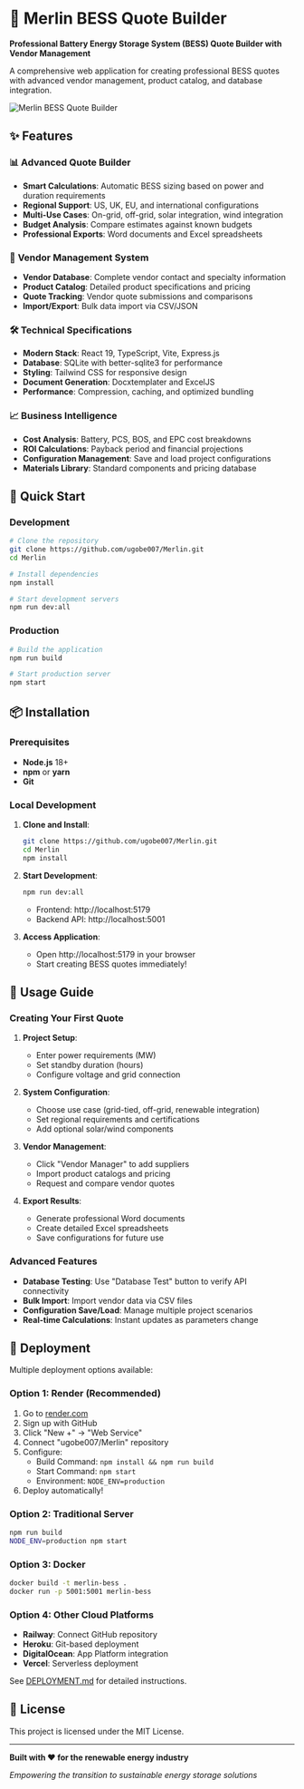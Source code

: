 # 🔋 Merlin BESS Quote Builder

**Professional Battery Energy Storage System (BESS) Quote Builder with Vendor Management**

A comprehensive web application for creating professional BESS quotes with advanced vendor management, product catalog, and database integration.

![Merlin BESS Quote Builder](./public/merlin.png)

## ✨ Features

### 📊 **Advanced Quote Builder**
- **Smart Calculations**: Automatic BESS sizing based on power and duration requirements
- **Regional Support**: US, UK, EU, and international configurations
- **Multi-Use Cases**: On-grid, off-grid, solar integration, wind integration
- **Budget Analysis**: Compare estimates against known budgets
- **Professional Exports**: Word documents and Excel spreadsheets

### 🏢 **Vendor Management System**
- **Vendor Database**: Complete vendor contact and specialty information
- **Product Catalog**: Detailed product specifications and pricing
- **Quote Tracking**: Vendor quote submissions and comparisons
- **Import/Export**: Bulk data import via CSV/JSON

### 🛠️ **Technical Specifications**
- **Modern Stack**: React 19, TypeScript, Vite, Express.js
- **Database**: SQLite with better-sqlite3 for performance
- **Styling**: Tailwind CSS for responsive design
- **Document Generation**: Docxtemplater and ExcelJS
- **Performance**: Compression, caching, and optimized bundling

### 📈 **Business Intelligence**
- **Cost Analysis**: Battery, PCS, BOS, and EPC cost breakdowns
- **ROI Calculations**: Payback period and financial projections
- **Configuration Management**: Save and load project configurations
- **Materials Library**: Standard components and pricing database

## 🚀 Quick Start

### Development
```bash
# Clone the repository
git clone https://github.com/ugobe007/Merlin.git
cd Merlin

# Install dependencies
npm install

# Start development servers
npm run dev:all
```

### Production
```bash
# Build the application
npm run build

# Start production server
npm start
```

## 📦 Installation

### Prerequisites
- **Node.js** 18+ 
- **npm** or **yarn**
- **Git**

### Local Development
1. **Clone and Install**:
   ```bash
   git clone https://github.com/ugobe007/Merlin.git
   cd Merlin
   npm install
   ```

2. **Start Development**:
   ```bash
   npm run dev:all
   ```
   - Frontend: http://localhost:5179
   - Backend API: http://localhost:5001

3. **Access Application**:
   - Open http://localhost:5179 in your browser
   - Start creating BESS quotes immediately!

## 🎯 Usage Guide

### Creating Your First Quote

1. **Project Setup**:
   - Enter power requirements (MW)
   - Set standby duration (hours)
   - Configure voltage and grid connection

2. **System Configuration**:
   - Choose use case (grid-tied, off-grid, renewable integration)
   - Set regional requirements and certifications
   - Add optional solar/wind components

3. **Vendor Management**:
   - Click "Vendor Manager" to add suppliers
   - Import product catalogs and pricing
   - Request and compare vendor quotes

4. **Export Results**:
   - Generate professional Word documents
   - Create detailed Excel spreadsheets
   - Save configurations for future use

### Advanced Features

- **Database Testing**: Use "Database Test" button to verify API connectivity
- **Bulk Import**: Import vendor data via CSV files
- **Configuration Save/Load**: Manage multiple project scenarios
- **Real-time Calculations**: Instant updates as parameters change

## 🚀 Deployment

Multiple deployment options available:

### **Option 1: Render (Recommended)**
1. Go to [render.com](https://render.com)
2. Sign up with GitHub
3. Click "New +" → "Web Service"
4. Connect "ugobe007/Merlin" repository
5. Configure:
   - Build Command: `npm install && npm run build`
   - Start Command: `npm start`
   - Environment: `NODE_ENV=production`
6. Deploy automatically!

### **Option 2: Traditional Server**
```bash
npm run build
NODE_ENV=production npm start
```

### **Option 3: Docker**
```bash
docker build -t merlin-bess .
docker run -p 5001:5001 merlin-bess
```

### **Option 4: Other Cloud Platforms**
- **Railway**: Connect GitHub repository
- **Heroku**: Git-based deployment  
- **DigitalOcean**: App Platform integration
- **Vercel**: Serverless deployment

See [DEPLOYMENT.md](./DEPLOYMENT.md) for detailed instructions.

## 📄 License

This project is licensed under the MIT License.

---

**Built with ❤️ for the renewable energy industry**

*Empowering the transition to sustainable energy storage solutions*
